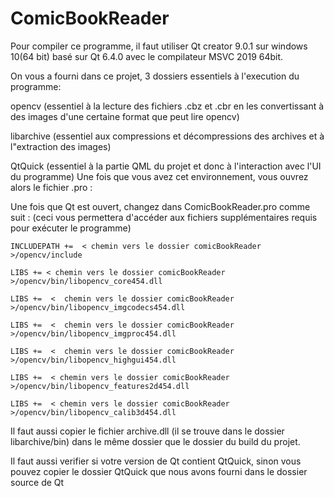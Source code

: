 # ComicBookReader
Pour compiler ce programme, il faut utiliser Qt creator 9.0.1 sur windows 10(64 bit) basé sur Qt 6.4.0 avec le compilateur MSVC 2019 64bit.

On vous a fourni dans ce projet, 3 dossiers essentiels à l'execution du programme:

opencv (essentiel à la lecture des fichiers .cbz et .cbr en les convertissant à des images d'une certaine format que peut lire opencv)

libarchive (essentiel aux compressions et décompressions des archives et à l"extraction des images)

QtQuick (essentiel à la partie QML du projet et donc à l'interaction avec l'UI du programme)
Une fois que vous avez cet environnement, vous ouvrez alors le fichier .pro :

Une fois que Qt est ouvert, changez dans ComicBookReader.pro comme suit : (ceci vous permettera d'accéder aux fichiers supplémentaires requis pour exécuter le programme)

    INCLUDEPATH +=  < chemin vers le dossier comicBookReader >/opencv/include

    LIBS += < chemin vers le dossier comicBookReader >/opencv/bin/libopencv_core454.dll

    LIBS +=  <  chemin vers le dossier comicBookReader  >/opencv/bin/libopencv_imgcodecs454.dll

    LIBS +=  <  chemin vers le dossier comicBookReader >/opencv/bin/libopencv_imgproc454.dll

    LIBS +=  <  chemin vers le dossier comicBookReader  >/opencv/bin/libopencv_highgui454.dll

    LIBS +=  < chemin vers le dossier comicBookReader >/opencv/bin/libopencv_features2d454.dll

    LIBS +=  < chemin vers le dossier comicBookReader >/opencv/bin/libopencv_calib3d454.dll
Il faut aussi copier le fichier archive.dll (il se trouve dans le dossier libarchive/bin) dans le même dossier que le dossier du build du projet.

Il faut aussi verifier si votre version de Qt contient QtQuick, sinon vous pouvez copier le dossier QtQuick que nous avons fourni dans le dossier source de Qt
